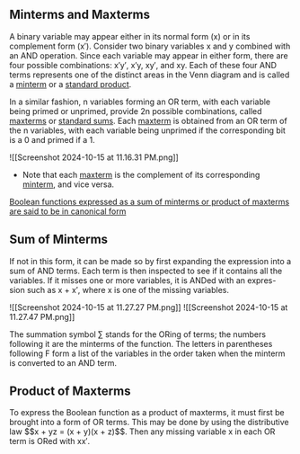 <h2>Minterms and Maxterms</h2>
A binary variable may appear either in its normal form (x) or in its complement form (x′).
Consider two binary variables x and y combined with an AND operation. Since each variable may appear in either form, there are four possible combinations: x′y′, x′y, xy′, and xy. Each of these four AND terms represents one of the distinct areas in the Venn diagram and is called a <u>minterm</u> or a <u>standard product</u>.

In a similar fashion, n variables forming an OR term, with each variable being primed or unprimed, provide 2n possible combinations, called <u>maxterms</u> or <u>standard sums</u>.
Each <u>maxterm</u> is obtained from an OR term of the n variables, with each variable being unprimed if the corresponding bit is a 0 and primed if a 1.


![[Screenshot 2024-10-15 at 11.16.31 PM.png]]

* Note that each <u>maxterm</u> is the complement of its corresponding <u>minterm</u>, and vice versa.

<u>Boolean functions expressed as a sum of minterms or product of maxterms are said to be in canonical form</u>


<h2>Sum of Minterms</h2>
If not in this form, it can be made so by first expanding the expression into a sum of AND terms. Each term is then inspected to see if it contains all the variables. If it misses one or more variables, it is ANDed with an expres- sion such as x + x′, where x is one of the missing variables.

![[Screenshot 2024-10-15 at 11.27.27 PM.png]]
![[Screenshot 2024-10-15 at 11.27.47 PM.png]]

The summation symbol ∑ stands for the ORing of terms; the numbers following it are the minterms of the function. The letters in parentheses following F form a list of the variables in the order taken when the minterm is converted to an AND term.

<h2>Product of Maxterms</h2>
To express the Boolean function as a product of maxterms, it must first be brought into a form of OR terms. This may be done by using the distributive law $$x + yz = (x + y)(x + z)$$. Then any missing variable x in each OR term is ORed with xx′.

